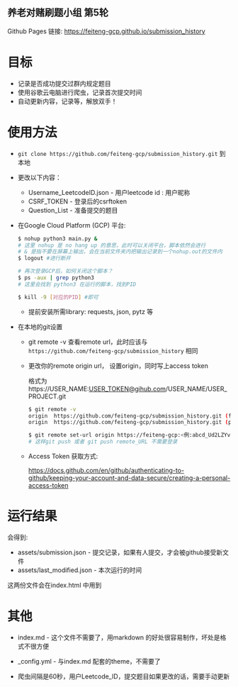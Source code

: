 ##  养老对赌刷题小组 第5轮

Github Pages 链接: https://feiteng-gcp.github.io/submission_history



# 目标

- 记录是否成功提交过群内规定题目
- 使用谷歌云电脑进行爬虫，记录首次提交时间
- 自动更新内容，记录等，解放双手！

# 使用方法

- `git clone https://github.com/feiteng-gcp/submission_history.git` 到本地
- 更改以下内容：
  - Username_LeetcodeID.json - 用户leetcode id : 用户昵称
  - CSRF_TOKEN - 登录后的csrftoken
  - Question_List - 准备提交的题目


- 在Google Cloud Platform (GCP) 平台:

  ```bash
  $ nohup python3 main.py &
  # 这里 nohup 是 no hang up 的意思，此时可以关闭平台，脚本依然会进行
  # & 是指不要在屏幕上输出，会在当前文件夹内把输出记录到一个nohup.out的文件内
  $ logout #进行断开
  
  # 再次登录GCP后，如何关闭这个脚本？
  $ ps -aux | grep python3
  # 这里会找到 python3 在运行的脚本，找到PID
  
  $ kill -9 [对应的PID] #即可
  ```

  - 提前安装所需library: requests, json, pytz 等

- 在本地的git设置

  - git remote -v 查看remote url，此时应该与 `https://github.com/feiteng-gcp/submission_history` 相同

  - 更改你的remote origin url， 设置origin，同时写上access token

    格式为 https://USER_NAME:USER_TOKEN@gihub.com/USER_NAME/USER_PROJECT.git

    ```bash
    $ git remote -v
    origin  https://github.com/feiteng-gcp/submission_history.git (fetch)
    origin  https://github.com/feiteng-gcp/submission_history.git (push)
    
    $ git remote set-url origin https://feiteng-gcp:<例:abcd_Ud2LZYvsRGmGDehYfZQaRdJqr31cUz3>@github.com/feiteng-gcp/submission_history.git
    # 这样git push 或者 git push remote_URL 不需要登录
    ```

    

  - Access Token 获取方式:

    https://docs.github.com/en/github/authenticating-to-github/keeping-your-account-and-data-secure/creating-a-personal-access-token

# 运行结果

会得到:

- assets/submission.json - 提交记录，如果有人提交，才会被github接受新文件
- assets/last_modified.json - 本次运行的时间

这两份文件会在index.html 中用到



# 其他

- index.md - 这个文件不需要了，用markdown 的好处很容易制作，坏处是格式不很方便

- _config.yml - 与index.md 配套的theme，不需要了

- 爬虫间隔是60秒，用户Leetcode_ID，提交题目如果更改的话，需要手动更新



